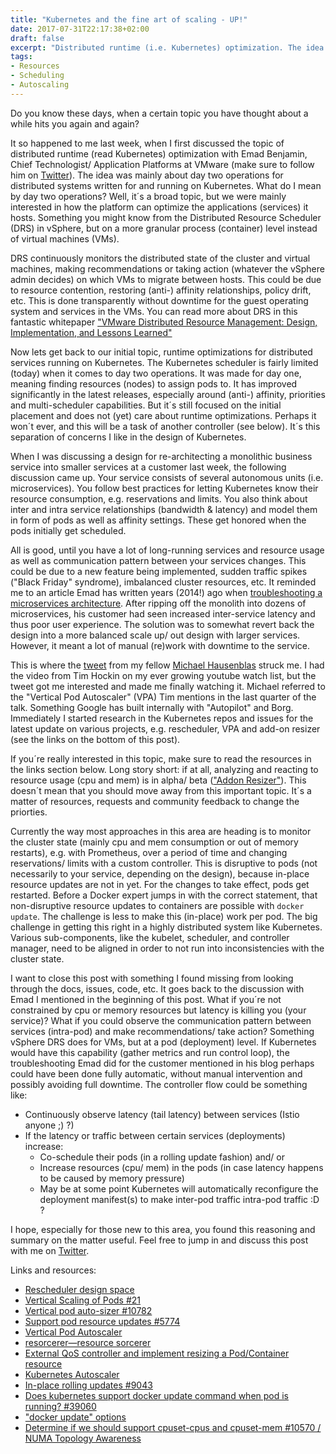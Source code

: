 ```yaml
---
title: "Kubernetes and the fine art of scaling - UP!"
date: 2017-07-31T22:17:38+02:00
draft: false
excerpt: "Distributed runtime (i.e. Kubernetes) optimization. The idea was mainly about day two operations for distributed systems written for and running on Kubernetes. We were mainly interested in how the platform can optimize the applications (services) it hosts. [continue to read]"
tags:
- Resources
- Scheduling
- Autoscaling
---
```


Do you know these days, when a certain topic you have thought about a while hits you again and again? 

It so happened to me last week, when I first discussed the topic of distributed runtime (read Kubernetes) optimization with Emad Benjamin, Chief Technologist/ Application Platforms at VMware (make sure to follow him on [Twitter](https://twitter.com/vmjavabook)). The idea was mainly about day two operations for distributed systems written for and running on Kubernetes. What do I mean by day two operations? Well, it´s a broad topic, but we were mainly interested in how the platform can optimize the applications (services) it hosts. Something you might know from the Distributed Resource Scheduler (DRS) in vSphere, but on a more granular process (container) level instead of virtual machines (VMs). 

DRS continuously monitors the distributed state of the cluster and virtual machines, making recommendations or taking action (whatever the vSphere admin decides) on which VMs to migrate between hosts. This could be due to resource contention, restoring (anti-) affinity relationships, policy drift, etc. This is done transparently without downtime for the guest operating system and services in the VMs. You can read more about DRS in this fantastic whitepaper ["VMware Distributed Resource Management: Design, Implementation, and Lessons Learned"](https://labs.vmware.com/vmtj/vmware-distributed-resource-management-design-implementation-and-lessons-learned)

Now lets get back to our initial topic, runtime optimizations for distributed services running on Kubernetes. The Kubernetes scheduler is fairly limited (today) when it comes to day two operations. It was made for day one, meaning finding resources (nodes) to assign pods to. It has improved significantly in the latest releases, especially around (anti-) affinity, priorities and multi-scheduler capabilities. But it´s still focused on the initial placement and does not (yet) care about runtime optimizations. Perhaps it won´t ever, and this will be a task of another controller (see below). It´s this separation of concerns I like in the design of Kubernetes. 

When I was discussing a design for re-architecting a monolithic business service into smaller services at a customer last week, the following discussion came up. Your service consists of several autonomous units (i.e. microservices). You follow best practices for letting Kubernetes know their resource consumption, e.g. reservations and limits. You also think about inter and intra service relationships (bandwidth & latency) and model them in form of pods as well as affinity settings. These get honored when the pods initially get scheduled.

All is good, until you have a lot of long-running services and resource usage as well as communication pattern between your services changes. This could be due to a new feature being implemented, sudden traffic spikes ("Black Friday" syndrome), imbalanced cluster resources, etc. It reminded me to an article Emad has written years (2014!) ago when [troubleshooting a microservices architecture](https://vmjava.wordpress.com/2014/08/15/practical-microservice-architecture-and-implementation-considerations/). After ripping off the monolith into dozens of microservices, his customer had seen increased inter-service latency and thus poor user experience. The solution was to somewhat revert back the design into a more balanced scale up/ out design with larger services. However, it meant a lot of manual (re)work with downtime to the service.

This is where the [tweet](https://twitter.com/mhausenblas/status/889851241702055936) from my fellow [Michael Hausenblas](https://twitter.com/mhausenblas) struck me. I had the video from Tim Hockin on my ever growing youtube watch list, but the tweet got me interested and made me finally watching it. Michael referred to the "Vertical Pod Autoscaler" (VPA) Tim mentions in the last quarter of the talk. Something Google has built internally with "Autopilot" and Borg. Immediately I started research in the Kubernetes repos and issues for the latest update on various projects, e.g. rescheduler, VPA and add-on resizer (see the links on the bottom of this post).

If you´re really interested in this topic, make sure to read the resources in the links section below. Long story short: if at all, analyzing and reacting to resource usage (cpu and mem) is in alpha/ beta (["Addon Resizer"](https://github.com/kubernetes/autoscaler/tree/master/addon-resizer)). This doesn´t mean that you should move away from this important topic. It´s a matter of resources, requests and community feedback to change the priorties. 

Currently the way most approaches in this area are heading is to monitor the cluster state (mainly cpu and mem consumption or out of memory restarts), e.g. with Prometheus, over a period of time and changing reservations/ limits with a custom controller. This is disruptive to pods (not necessarily to your service, depending on the design), because in-place resource updates are not in yet. For the changes to take effect, pods get restarted. Before a Docker expert jumps in with the correct statement, that non-disruptive resource updates to containers are possible with `docker update`. The challenge is less to make this (in-place) work per pod. The big challenge in getting this right in a highly distributed system like Kubernetes. Various sub-components, like the kubelet, scheduler, and controller manager, need to be aligned in order to not run into inconsistencies with the cluster state.

I want to close this post with something I found missing from looking through the docs, issues, code, etc. It goes back to the discussion with Emad I mentioned in the beginning of this post. What if you´re not constrained by cpu or memory resources but latency is killing you (your service)? What if you could observe the communication pattern between services (intra-pod) and make recommendations/ take action? Something vSphere DRS does for VMs, but at a pod (deployment) level. If Kubernetes would have this capability (gather metrics and run control loop), the troubleshooting Emad did for the customer mentioned in his blog perhaps could have been done fully automatic, without manual intervention and possibly avoiding full downtime. The controller flow could be something like:

- Continuously observe latency (tail latency) between services (Istio anyone ;) ?)
- If the latency or traffic between certain services (deployments) increase:
  - Co-schedule their pods (in a rolling update fashion) and/ or
  - Increase resources (cpu/ mem) in the pods (in case latency happens to be caused by memory pressure)
  - May be at some point Kubernetes will automatically reconfigure the deployment manifest(s) to make inter-pod traffic intra-pod traffic :D ? 

I hope, especially for those new to this area, you found this reasoning and summary on the matter useful. Feel free to jump in and discuss this post with me on [Twitter](https://twitter.com/embano1). 

Links and resources:

- [Rescheduler design space](https://github.com/kubernetes/community/blob/795d951bba8bad8bcb67feacc18d741eac8c3597/contributors/design-proposals/rescheduler.md)
- [Vertical Scaling of Pods #21](https://github.com/kubernetes/features/issues/21)
- [Vertical pod auto-sizer #10782](https://github.com/kubernetes/kubernetes/issues/10782) 
- [Support pod resource updates #5774](https://github.com/kubernetes/kubernetes/issues/5774)
- [Vertical Pod Autoscaler](https://github.com/kgrygiel/community/blob/581de636e38399b1d15342b46402c68f8690e91d/contributors/design-proposals/vertical-pod-autoscaler.md)
- [resorcerer—resource sorcerer](https://github.com/mhausenblas/resorcerer)
- [External QoS controller and implement resizing a Pod/Container resource](https://github.com/kubernetes/kubernetes/issues/28316)
- [Kubernetes Autoscaler](https://github.com/kubernetes/autoscaler)
- [In-place rolling updates #9043](https://github.com/kubernetes/kubernetes/issues/9043)
- [Does kubernetes support docker update command when pod is running? #39060](https://github.com/kubernetes/kubernetes/issues/39060)
- ["docker update" options](https://docs.docker.com/engine/reference/commandline/update/#options)
- [Determine if we should support cpuset-cpus and cpuset-mem #10570 / NUMA Topology Awareness](https://github.com/kubernetes/kubernetes/issues/10570)